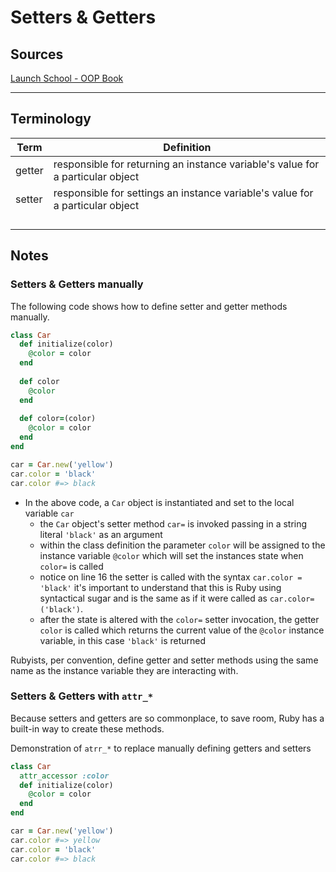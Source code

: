 # Setters & Getters

## Sources

[Launch School - OOP Book](https://launchschool.com/books/oo_ruby/read/the_object_model)

---

## Terminology

| Term   | Definition                                                   |
| ------ | ------------------------------------------------------------ |
| getter | responsible for returning an instance variable's value for a particular object |
| setter | responsible for settings an instance variable's value for a particular object |
|        |                                                              |
|        |                                                              |
|        |                                                              |
|        |                                                              |

## Notes

### Setters & Getters manually

The following code shows how to define setter and getter methods manually.

```ruby
class Car
  def initialize(color)
    @color = color
  end
  
  def color
    @color
  end
 
  def color=(color)
    @color = color
  end
end

car = Car.new('yellow')
car.color = 'black'
car.color #=> black
```

* In the above code, a `Car` object is instantiated and set to the local  variable `car`
  * the `Car` object's setter method `car=` is invoked passing in a string literal `'black'` as an argument
  * within the class definition the parameter `color` will be assigned to the instance variable `@color` which will set the instances state when `color=` is called
  * notice on line 16 the setter is called with the syntax `car.color = 'black'` it's important to understand that this is Ruby using syntactical sugar and is the same as if it were called as `car.color=('black')`. 
  * after the state is altered with the `color=` setter invocation, the getter `color` is called which returns the current value of the `@color` instance variable, in this case `'black'` is returned



Rubyists, per convention, define getter and setter methods using the same name as the instance variable they are interacting with.



### Setters & Getters with `attr_*`

Because setters and getters are so commonplace, to save room, Ruby has a built-in way to create these methods. 

Demonstration of `atrr_*` to replace manually defining getters and setters

```ruby
class Car
  attr_accessor :color
  def initialize(color)
    @color = color
  end
end

car = Car.new('yellow')
car.color #=> yellow
car.color = 'black'
car.color #=> black
```